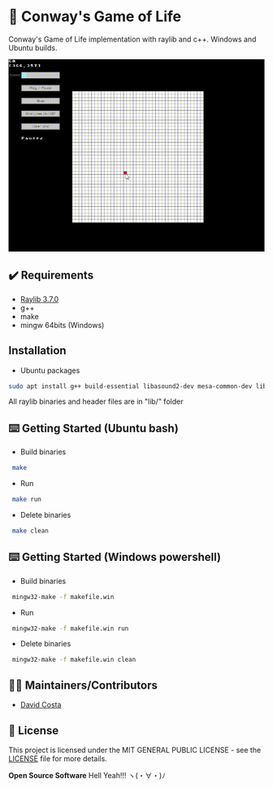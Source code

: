 # 🌱 Conway's Game of Life

Conway's Game of Life implementation with raylib and c++. Windows and Ubuntu builds.

![Preview](resources/screenshots/preview.gif)

## ✔️ Requirements

* [Raylib 3.7.0](https://github.com/raysan5/raylib)
* g++
* make
* mingw 64bits (Windows)

## Installation

* Ubuntu packages
```bash
sudo apt install g++ build-essential libasound2-dev mesa-common-dev libx11-dev libxrandr-dev libxi-dev xorg-dev libgl1-mesa-dev libglu1-mesa-dev
```
All raylib binaries and header files are in "lib/" folder

## ⌨️ Getting Started (Ubuntu bash)

* Build binaries
```bash
 make
```

* Run
```bash
 make run
```
* Delete binaries
```bash
 make clean
```

## ⌨️ Getting Started (Windows powershell)

* Build binaries
```bash
 mingw32-make -f makefile.win
```
* Run
```bash
 mingw32-make -f makefile.win run
```
* Delete binaries
```bash
 mingw32-make -f makefile.win clean
```

## 👨‍💻 Maintainers/Contributors

* [David Costa](mailto:davidshcosta@gmail.com)

## 📝 License

This project is licensed under the MIT GENERAL PUBLIC LICENSE - see the [LICENSE](LICENSE) file for more details.

**Open Source Software** Hell Yeah!!! ヽ(・∀・)ﾉ